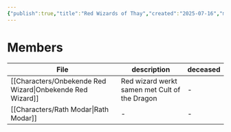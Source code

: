```yaml
---
{"publish":true,"title":"Red Wizards of Thay","created":"2025-07-16","modified":"2025-07-24T21:16:04.191+02:00","published":"2025-07-16","cssclasses":""}
---
```


# Members
| File                                                                 | description                                   | deceased |
| -------------------------------------------------------------------- | --------------------------------------------- | -------- |
| [[Characters/Onbekende Red Wizard\|Onbekende Red Wizard]] | Red wizard werkt samen met Cult of the Dragon | \-       |
| [[Characters/Rath Modar\|Rath Modar]]                     | \-                                            | \-       |

